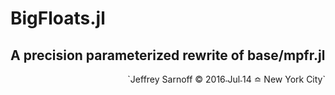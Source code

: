 # BigFloats.jl
## A precision parameterized rewrite of base/mpfr.jl

<p align="right">`Jeffrey Sarnoff © 2016˗Jul˗14 ≏ New York City` </p>


